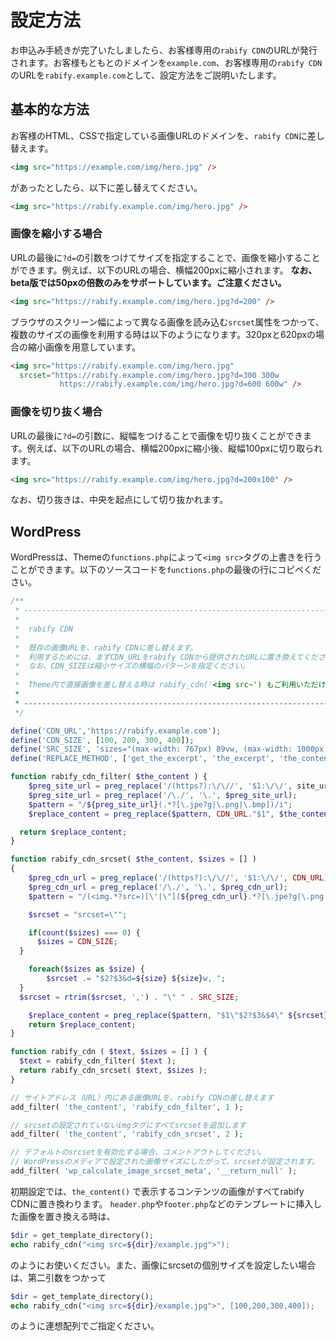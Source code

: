 # 設定方法
お申込み手続きが完了いたしましたら、お客様専用の`rabify CDN`のURLが発行されます。お客様もともとのドメインを`example.com`、お客様専用の`rabify CDN`のURLを`rabify.example.com`として、設定方法をご説明いたします。

## 基本的な方法
お客様のHTML、CSSで指定している画像URLのドメインを、`rabify CDN`に差し替えます。

```HTML
<img src="https://example.com/img/hero.jpg" />
```

があったとしたら、以下に差し替えてください。

```HTML
<img src="https://rabify.example.com/img/hero.jpg" />
```

### 画像を縮小する場合
URLの最後に`?d=`の引数をつけてサイズを指定することで、画像を縮小することができます。例えば、以下のURLの場合、横幅200pxに縮小されます。 __なお、beta版では50pxの倍数のみをサポートしています。ご注意ください。__

```HTML
<img src="https://rabify.example.com/img/hero.jpg?d=200" />
```

ブラウザのスクリーン幅によって異なる画像を読み込む`srcset`属性をつかって、複数のサイズの画像を利用する時は以下のようになります。320pxと620pxの場合の縮小画像を用意しています。


```HTML
<img src="https://rabify.example.com/img/hero.jpg"
  srcset="https://rabify.example.com/img/hero.jpg?d=300 300w
           https://rabify.example.com/img/hero.jpg?d=600 600w" />
```

### 画像を切り抜く場合
URLの最後に`?d=`の引数に、縦幅をつけることで画像を切り抜くことができます。例えば、以下のURLの場合、横幅200pxに縮小後、縦幅100pxに切り取られます。

```HTML
<img src="https://rabify.example.com/img/hero.jpg?d=200x100" />
```

なお、切り抜きは、中央を起点にして切り抜かれます。

## WordPress
WordPressは、Themeの`functions.php`によって`<img src>`タグの上書きを行うことができます。以下のソースコードを`functions.php`の最後の行にコピペください。

```PHP
/**
 * ----------------------------------------------------------------------
 *
 *  rabify CDN
 *
 *  既存の画像URLを、rabify CDNに差し替えます。
 *  利用するためには、まずCDN_URLをrabify CDNから提供されたURLに置き換えてください。
 *  なお、CDN_SIZEは縮小サイズの横幅のパターンを指定ください。
 *
 *  Theme内で直接画像を差し替える時は rabify_cdn('<img src~') もご利用いただけます。
 *
 * ----------------------------------------------------------------------
 */

define('CDN_URL','https://rabify.example.com');
define('CDN_SIZE', [100, 200, 300, 400]);
define('SRC_SIZE', 'sizes="(max-width: 767px) 89vw, (max-width: 1000px) 54vw, (max-width: 1071px) 543px, 580px"');
define('REPLACE_METHOD', ['get_the_excerpt', 'the_excerpt', 'the_content']);

function rabify_cdn_filter( $the_content ) {
	$preg_site_url = preg_replace('/(https?):\/\//', '$1:\/\/', site_url());
	$preg_site_url = preg_replace('/\./', '\.', $preg_site_url);
	$pattern = "/${preg_site_url}(.*?[\.jpe?g|\.png|\.bmp])/i";
	$replace_content = preg_replace($pattern, CDN_URL."$1", $the_content);

  return $replace_content;
}

function rabify_cdn_srcset( $the_content, $sizes = [] )
{
	$preg_cdn_url = preg_replace('/(https?):\/\//', '$1:\/\/', CDN_URL);
	$preg_cdn_url = preg_replace('/\./', '\.', $preg_cdn_url);
	$pattern = "/(<img.*?src=)[\'|\"](${preg_cdn_url}.*?[\.jpe?g|\.png|\.bmp])[.?|\?](v\=\w+|.?).*?(d\=\w+|.?)[\'|\"]((?!.*srcset).*>)/i";

	$srcset = "srcset=\"";

	if(count($sizes) === 0) {
	  $sizes = CDN_SIZE;
  }

	foreach($sizes as $size) {
		$srcset .= "$2?$3&d=${size} ${size}w, ";
  }
  $srcset = rtrim($srcset, ',') . "\" " . SRC_SIZE;

	$replace_content = preg_replace($pattern, "$1\"$2?$3&$4\" ${srcset} $5", $the_content);
	return $replace_content;
}

function rabify_cdn ( $text, $sizes = [] ) {
  $text = rabify_cdn_filter( $text );
  return rabify_cdn_srcset( $text, $sizes );
}

// サイトアドレス（URL）内にある画像URLを、rabify CDNの差し替えます
add_filter( 'the_content', 'rabify_cdn_filter', 1 );

// srcsetの設定されていないimgタグにすべてsrcsetを追加します
add_filter( 'the_content', 'rabify_cdn_srcset', 2 );

// デフォルトのsrcsetを有効化する場合、コメントアウトしてください。
// WordPressのメディアで設定された画像サイズにしたがって、srcsetが設定されます。
add_filter( 'wp_calculate_image_srcset_meta', '__return_null' );
```

初期設定では、`the_content()` で表示するコンテンツの画像がすべてrabify CDNに置き換わります。
`header.php`や`footer.php`などのテンプレートに挿入した画像を置き換える時は、

```php
$dir = get_template_directory();
echo rabify_cdn("<img src=${dir}/example.jpg">");
```

のようにお使いください。また、画像にsrcsetの個別サイズを設定したい場合は、第二引数をつかって

```php
$dir = get_template_directory();
echo rabify_cdn("<img src=${dir}/example.jpg">", [100,200,300,400]);
```

のように連想配列でご指定ください。